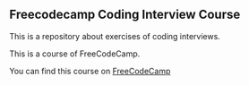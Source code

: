 ## Freecodecamp Coding Interview Course

This is a repository about exercises of coding interviews.

This is a course of FreeCodeCamp.

You can find this course on [FreeCodeCamp](https://www.freecodecamp.org/learn)
